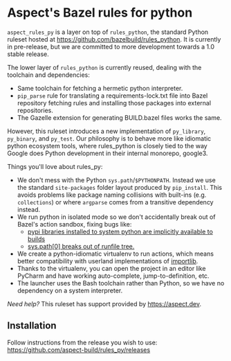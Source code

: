 # Aspect's Bazel rules for python

`aspect_rules_py` is a layer on top of `rules_python`, the standard Python ruleset hosted at
https://github.com/bazelbuild/rules_python.
It is currently in pre-release, but we are committed to more development towards a 1.0 stable release.

The lower layer of `rules_python` is currently reused, dealing with the toolchain and dependencies:

- Same toolchain for fetching a hermetic python interpreter.
- `pip_parse` rule for translating a requirements-lock.txt file into Bazel repository fetching rules
  and installing those packages into external repositories.
- The Gazelle extension for generating BUILD.bazel files works the same.

However, this ruleset introduces a new implementation of `py_library`, `py_binary`, and `py_test`.
Our philosophy is to behave more like idiomatic python ecosystem tools, where rules_python is closely
tied to the way Google does Python development in their internal monorepo, google3.

Things you'll love about rules_py:

- We don't mess with the Python `sys.path`/`$PYTHONPATH`. Instead we use the standard `site-packages` folder layout produced by `pip_install`. This avoids problems like package naming collisions with built-ins (e.g. `collections`) or where `argparse` comes from a transitive dependency instead.
- We run python in isolated mode so we don't accidentally break out of Bazel's action sandbox, fixing bugs like:
  - [pypi libraries installed to system python are implicitly available to builds](https://github.com/bazelbuild/rules_python/issues/27)
  - [sys.path[0] breaks out of runfile tree.](https://github.com/bazelbuild/rules_python/issues/382)
- We create a python-idiomatic virtualenv to run actions, which means better compatibility with userland implementations of [importlib](https://docs.python.org/3/library/importlib.html).
- Thanks to the virtualenv, you can open the project in an editor like PyCharm and have working auto-complete, jump-to-definition, etc.
- The launcher uses the Bash toolchain rather than Python, so we have no dependency on a system interpreter.

_Need help?_ This ruleset has support provided by https://aspect.dev.

## Installation

Follow instructions from the release you wish to use:
<https://github.com/aspect-build/rules_py/releases>

